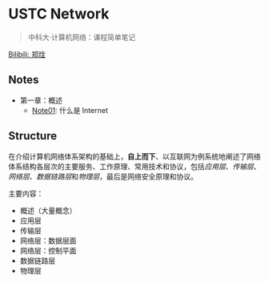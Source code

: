 # USTC Network

> 中科大·计算机网络：课程简单笔记

[Bilibili: 郑烇](https://www.bilibili.com/video/BV1JV411t7ow)

## Notes

* 第一章：概述
    * [Note01](./Chapter-1/Note01.md): 什么是 Internet

## Structure

在介绍计算机网络体系架构的基础上，**自上而下**、以互联网为例系统地阐述了网络体系结构各层次的主要服务、工作原理、常用技术和协议，包括*应用层*、*传输层*、*网络层*、*数据链路层*和*物理层*，最后是网络安全原理和协议。

主要内容：

* 概述（大量概念）
* 应用层
* 传输层
* 网络层：数据层面
* 网络层：控制平面
* 数据链路层
* 物理层

